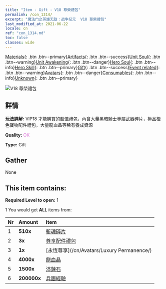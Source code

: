 ```yaml
---
title: "Item - Gift - V18 尊榮禮包"
permalink: /con_1314/
excerpt: "魔法门之英雄无敌：战争纪元  V18 尊榮禮包"
last_modified_at: 2021-06-22
locale: cn
ref: "con_1314.md"
toc: false
classes: wide
---
```

 [Materials](/ItemsCN/){: .btn .btn--primary}[Artifacts](/ItemsCN/Artifacts/){: .btn .btn--success}[Unit Soul](/ItemsCN/UnitSoul/){: .btn .btn--warning}[Unit Awakening](/ItemsCN/UnitAwakening/){: .btn .btn--danger}[Hero Soul](/ItemsCN/HeroSoul/){: .btn .btn--info}[Hero Skill](/ItemsCN/HeroSkill/){: .btn .btn--primary}[Gift](/ItemsCN/Gift/){: .btn .btn--success}[Event related](/ItemsCN/Events/){: .btn .btn--warning}[Avatars](/ItemsCN/Avatars/){: .btn .btn--danger}[Consumables](/ItemsCN/Consumables/){: .btn .btn--info}[Unknown](/ItemsCN/Unknown/){: .btn .btn--primary}

 ![V18 尊榮禮包](/images/t/i_905001.png)

## 詳情
 **玩法詳解:** VIP18 才能購買的超值禮包，內含大量黑暗騎士專屬武器碎片，極品橙色寶物配件禮包，大量龍血晶等稀有養成資源

 **Quality:** <span style="color: #DA70D6">OK</span>

 **Type:** Gift

## Gather

  None

## This item contains:

 **Required Level to open:** 1

 1 You would get **ALL** items  from:

  | Nr | Amount |     Item    |
  |:---|:-------|:------------|
  | 1 |  **510x** | [斬魂碎片](/cn/Items/con_979/) |  | 
  | 2 |  **3x** | [尊享配件禮包](/cn/Items/con_1363/) |  | 
  | 3 |  **1x** | [永恆尊享](/cn/Avatars/Luxury Permanence/) |  | 
  | 4 |  **4000x** | [龍血晶](/cn/Items/con_879/) |  | 
  | 5 |  **1500x** | [淬鍊石](/cn/Items/con_814/) |  | 
  | 6 |  **200000x** | [兵團經驗](/cn/Items/con_902/) |  | 
